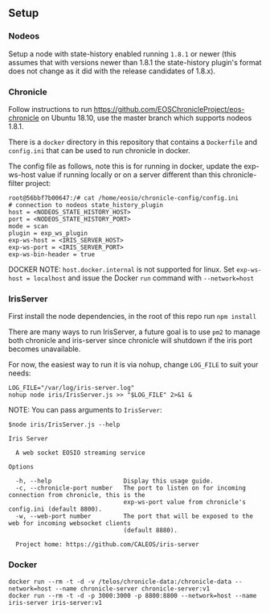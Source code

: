 ## Setup

### Nodeos

Setup a node with state-history enabled running `1.8.1` or newer (this assumes that with versions newer than 1.8.1 the state-history plugin's format does not change as it did with the release candidates of 1.8.x).

### Chronicle

Follow instructions to run https://github.com/EOSChronicleProject/eos-chronicle on Ubuntu 18.10, use the master branch which supports nodeos 1.8.1.

There is a `docker` directory in this repository that contains a `Dockerfile` and `config.ini` that can be used to run chronicle in docker.

The config file as follows, note this is for running in docker, update the exp-ws-host value if running locally or on a server different than this chronicle-filter project:

```
root@56bbf7b00647:/# cat /home/eosio/chronicle-config/config.ini
# connection to nodeos state_history_plugin
host = <NODEOS_STATE_HISTORY_HOST>
port = <NODEOS_STATE_HISTORY_PORT>
mode = scan
plugin = exp_ws_plugin
exp-ws-host = <IRIS_SERVER_HOST>
exp-ws-port = <IRIS_SERVER_PORT>
exp-ws-bin-header = true
```

DOCKER NOTE: `host.docker.internal` is not supported for linux. Set `exp-ws-host = localhost` and issue the Docker `run` command with `--network=host`

### IrisServer

First install the node dependencies, in the root of this repo run `npm install`

There are many ways to run IrisServer, a future goal is to use `pm2` to manage both chronicle and iris-server since chronicle will shutdown if the iris port becomes unavailable.

For now, the easiest way to run it is via nohup, change `LOG_FILE` to suit your needs:

```
LOG_FILE="/var/log/iris-server.log"
nohup node iris/IrisServer.js >> "$LOG_FILE" 2>&1 &
```

NOTE: You can pass arguments to `IrisServer`:

```
$node iris/IrisServer.js --help

Iris Server

  A web socket EOSIO streaming service

Options

  -h, --help                    Display this usage guide.
  -c, --chronicle-port number   The port to listen on for incoming connection from chronicle, this is the
                                exp-ws-port value from chronicle's config.ini (default 8800).
  -w, --web-port number         The port that will be exposed to the web for incoming websocket clients
                                (default 8880).

  Project home: https://github.com/CALEOS/iris-server
```

### Docker
```
docker run --rm -t -d -v /telos/chronicle-data:/chronicle-data --network=host --name chronicle-server chronicle-server:v1 
docker run --rm -t -d -p 3000:3000 -p 8800:8800 --network=host --name iris-server iris-server:v1
```